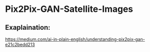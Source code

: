 # Pix2Pix-GAN-Satellite-Images

## Exaplaination:
https://medium.com/ai-in-plain-english/understanding-pix2pix-gan-e21c2bedd213
